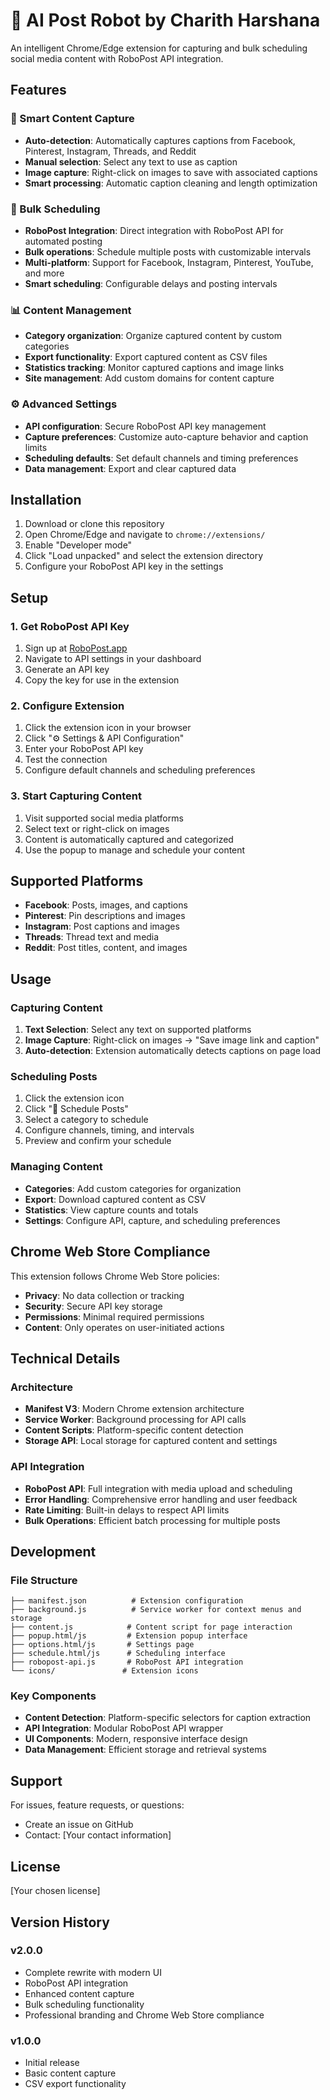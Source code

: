 # 🤖 AI Post Robot by Charith Harshana

An intelligent Chrome/Edge extension for capturing and bulk scheduling social media content with RoboPost API integration.

## Features

### 🎯 Smart Content Capture
- **Auto-detection**: Automatically captures captions from Facebook, Pinterest, Instagram, Threads, and Reddit
- **Manual selection**: Select any text to use as caption
- **Image capture**: Right-click on images to save with associated captions
- **Smart processing**: Automatic caption cleaning and length optimization

### 🚀 Bulk Scheduling
- **RoboPost Integration**: Direct integration with RoboPost API for automated posting
- **Bulk operations**: Schedule multiple posts with customizable intervals
- **Multi-platform**: Support for Facebook, Instagram, Pinterest, YouTube, and more
- **Smart scheduling**: Configurable delays and posting intervals

### 📊 Content Management
- **Category organization**: Organize captured content by custom categories
- **Export functionality**: Export captured content as CSV files
- **Statistics tracking**: Monitor captured captions and image links
- **Site management**: Add custom domains for content capture

### ⚙️ Advanced Settings
- **API configuration**: Secure RoboPost API key management
- **Capture preferences**: Customize auto-capture behavior and caption limits
- **Scheduling defaults**: Set default channels and timing preferences
- **Data management**: Export and clear captured data

## Installation

1. Download or clone this repository
2. Open Chrome/Edge and navigate to `chrome://extensions/`
3. Enable "Developer mode"
4. Click "Load unpacked" and select the extension directory
5. Configure your RoboPost API key in the settings

## Setup

### 1. Get RoboPost API Key
1. Sign up at [RoboPost.app](https://robopost.app)
2. Navigate to API settings in your dashboard
3. Generate an API key
4. Copy the key for use in the extension

### 2. Configure Extension
1. Click the extension icon in your browser
2. Click "⚙️ Settings & API Configuration"
3. Enter your RoboPost API key
4. Test the connection
5. Configure default channels and scheduling preferences

### 3. Start Capturing Content
1. Visit supported social media platforms
2. Select text or right-click on images
3. Content is automatically captured and categorized
4. Use the popup to manage and schedule your content

## Supported Platforms

- **Facebook**: Posts, images, and captions
- **Pinterest**: Pin descriptions and images
- **Instagram**: Post captions and images
- **Threads**: Thread text and media
- **Reddit**: Post titles, content, and images

## Usage

### Capturing Content
1. **Text Selection**: Select any text on supported platforms
2. **Image Capture**: Right-click on images → "Save image link and caption"
3. **Auto-detection**: Extension automatically detects captions on page load

### Scheduling Posts
1. Click the extension icon
2. Click "🚀 Schedule Posts"
3. Select a category to schedule
4. Configure channels, timing, and intervals
5. Preview and confirm your schedule

### Managing Content
- **Categories**: Add custom categories for organization
- **Export**: Download captured content as CSV
- **Statistics**: View capture counts and totals
- **Settings**: Configure API, capture, and scheduling preferences

## Chrome Web Store Compliance

This extension follows Chrome Web Store policies:
- **Privacy**: No data collection or tracking
- **Security**: Secure API key storage
- **Permissions**: Minimal required permissions
- **Content**: Only operates on user-initiated actions

## Technical Details

### Architecture
- **Manifest V3**: Modern Chrome extension architecture
- **Service Worker**: Background processing for API calls
- **Content Scripts**: Platform-specific content detection
- **Storage API**: Local storage for captured content and settings

### API Integration
- **RoboPost API**: Full integration with media upload and scheduling
- **Error Handling**: Comprehensive error handling and user feedback
- **Rate Limiting**: Built-in delays to respect API limits
- **Bulk Operations**: Efficient batch processing for multiple posts

## Development

### File Structure
```
├── manifest.json          # Extension configuration
├── background.js          # Service worker for context menus and storage
├── content.js            # Content script for page interaction
├── popup.html/js         # Extension popup interface
├── options.html/js       # Settings page
├── schedule.html/js      # Scheduling interface
├── robopost-api.js       # RoboPost API integration
└── icons/               # Extension icons
```

### Key Components
- **Content Detection**: Platform-specific selectors for caption extraction
- **API Integration**: Modular RoboPost API wrapper
- **UI Components**: Modern, responsive interface design
- **Data Management**: Efficient storage and retrieval systems

## Support

For issues, feature requests, or questions:
- Create an issue on GitHub
- Contact: [Your contact information]

## License

[Your chosen license]

## Version History

### v2.0.0
- Complete rewrite with modern UI
- RoboPost API integration
- Enhanced content capture
- Bulk scheduling functionality
- Professional branding and Chrome Web Store compliance

### v1.0.0
- Initial release
- Basic content capture
- CSV export functionality

